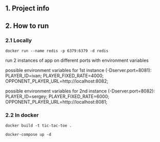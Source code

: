 ## 1. Project info

## 2. How to run

### 2.1 Locally

`docker run --name redis -p 6379:6379 -d redis`

run 2 instances of app on different ports with environment variables

possible environment variables for 1st instance (-Dserver.port=8081):
PLAYER_ID=ivan;
PLAYER_FIXED_RATE=4000;
OPPONENT_PLAYER_URL=http://localhost:8082;

possible environment variables for 2nd instance (-Dserver.port=8082):
PLAYER_ID=sergey;
PLAYER_FIXED_RATE=6000;
OPPONENT_PLAYER_URL=http://localhost:8081;

### 2.2 In docker
`docker build -t tic-tac-toe .`

`docker-compose up -d`
